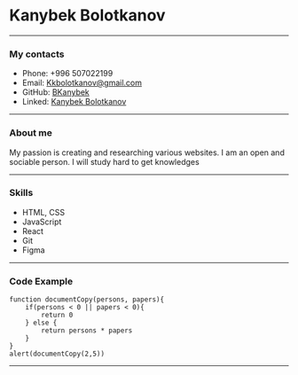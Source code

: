 # Kanybek Bolotkanov
***
### My contacts
* Phone: +996 507022199
* Email: Kkbolotkanov@gmail.com
* GitHub: [BKanybek](https://github.com/BKanybek)
* Linked: [Kanybek Bolotkanov](https://www.linkedin.com/in/kanybek-bolotkanov-94a110234/)
____
### About me

My passion is creating and researching various websites. I am an open and sociable person. I will study hard to get knowledges

---

### Skills
* HTML, CSS
* JavaScript
* React
* Git
* Figma
***

### Code Example
```
function documentCopy(persons, papers){
    if(persons < 0 || papers < 0){
        return 0
    } else {
        return persons * papers
    }
}
alert(documentCopy(2,5))
```
---
